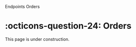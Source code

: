 <nav class="fusiondoc-api-breadcrumbs">
	<span>Endpoints</span>
	<span>Orders</span>
</nav>

<h1 class="fusiondoc-api-header" markdown>
	<span class="fusiondoc-api-icon" markdown>:octicons-question-24:</span>
	<span class="fusiondoc-api-name">Orders</span>
</h1>

This page is under construction.
 
</div>
